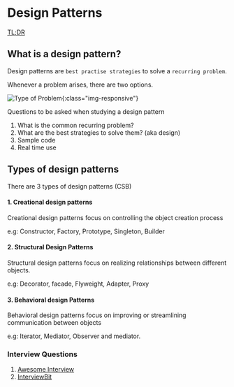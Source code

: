 # Design Patterns



[TL;DR](../assets/tl_dr_design_patterns.png)



## What is a design pattern?

Design patterns are `best practise strategies` to solve a `recurring problem`.

Whenever a problem arises, there are two options.

![Type of Problem](../assets/problem_design_patterns.png){:class="img-responsive"}

Questions to be asked when studying a design pattern

1. What is the common recurring problem?
2. What are the best strategies to solve them? (aka design)
3. Sample code
4. Real time use

## Types of design patterns

There are 3 types of design patterns (CSB)

#### 1. Creational design patterns

Creational design patterns focus on controlling the object creation process

e.g: Constructor, Factory, Prototype, Singleton, Builder

#### 2. Structural Design Patterns

Structural design patterns focus on realizing relationships between different objects.

e.g: Decorator, facade, Flyweight, Adapter, Proxy

#### 3. Behavioral design Patterns

Behavioral design patterns focus on improving or streamlining communication between objects

e.g: Iterator, Mediator, Observer and mediator.



### Interview Questions



1. [Awesome Interview](https://github.com/MaximAbramchuck/awesome-interview-questions#design-patterns)
2. [InterviewBit](https://www.interviewbit.com/)